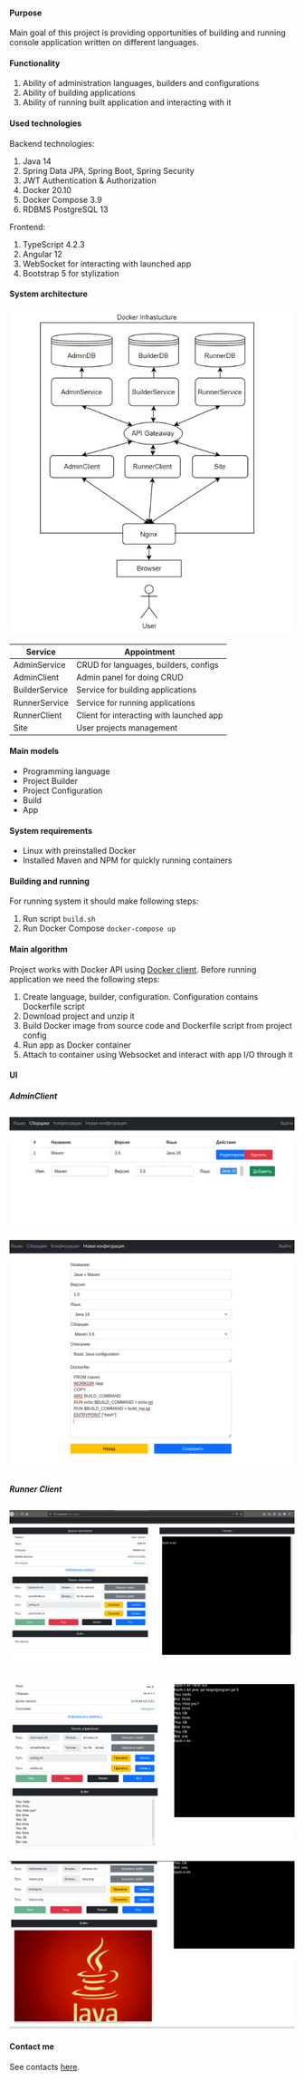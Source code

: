 #### Purpose

Main goal of this project is providing opportunities of building and running console application written on different languages.

#### Functionality
1. Ability of administration languages, builders and configurations
2. Ability of building applications
3. Ability of running built application and interacting with it 

#### Used technologies

Backend technologies:
1. Java 14
2. Spring Data JPA, Spring Boot, Spring Security
3. JWT Authentication & Authorization
4. Docker 20.10
5. Docker Compose 3.9
6. RDBMS PostgreSQL 13

Frontend:
1. TypeScript 4.2.3
2. Angular 12
3. WebSocket for interacting with launched app
4. Bootstrap 5 for stylization

#### System architecture
![img](images/structure.jpg)

| Service        |                             Appointment |
|----------------|-----------------------------------------|
| AdminService   | CRUD for languages, builders, configs   |
| AdminClient    | Admin panel for doing CRUD              |
| BuilderService | Service for building applications       |
| RunnerService  | Service for running applications        |
| RunnerClient   | Client for interacting with launched app|
| Site           | User projects management                |

#### Main models
- Programming language
- Project Builder
- Project Configuration
- Build
- App

#### System requirements
- Linux with preinstalled Docker
- Installed Maven and NPM for quickly running containers

#### Building and running

For running system it should make following steps:
1. Run script `build.sh`
2. Run Docker Compose `docker-compose up`

#### Main algorithm

Project works with Docker API using [Docker client](https://github.com/docker-java/docker-java). Before running application we need the following steps:

1. Create language, builder, configuration. Configuration contains Dockerfile script
2. Download project and unzip it
3. Build Docker image from source code and Dockerfile script from project config
4. Run app as Docker container
5. Attach to container using Websocket and interact with app I/O through it

#### UI

##### AdminClient
![adminer](images/adminer.png)
---
![adminer2](images/adminer2.png)

##### Runner Client
![runner](images/runner.png)
---
![runner](images/runner1.png)
---
![runner](images/runner2.png)

#### Contact me

See contacts [here](https://github.com/ShamRail).
